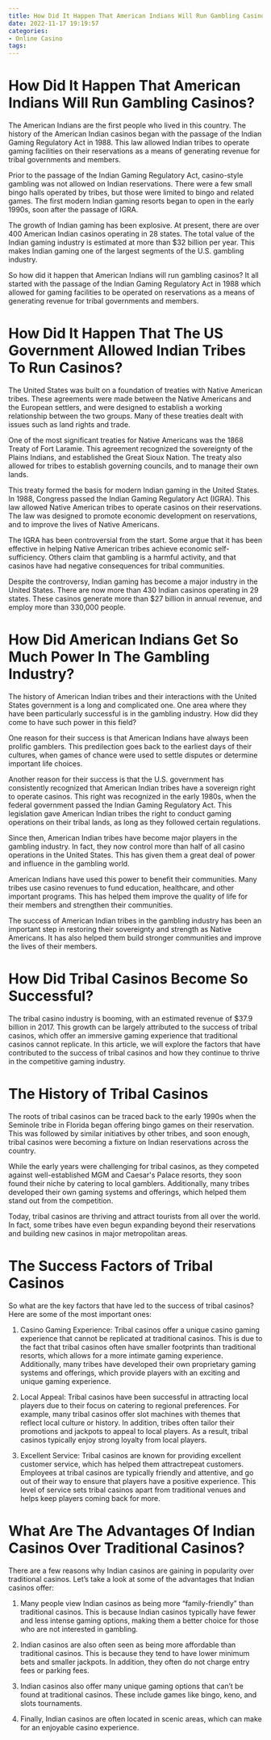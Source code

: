 ```yaml
---
title: How Did It Happen That American Indians Will Run Gambling Casinos
date: 2022-11-17 19:19:57
categories:
- Online Casino
tags:
---
```



#  How Did It Happen That American Indians Will Run Gambling Casinos?

The American Indians are the first people who lived in this country. The history of the American Indian casinos began with the passage of the Indian Gaming Regulatory Act in 1988. This law allowed Indian tribes to operate gaming facilities on their reservations as a means of generating revenue for tribal governments and members.

Prior to the passage of the Indian Gaming Regulatory Act, casino-style gambling was not allowed on Indian reservations. There were a few small bingo halls operated by tribes, but those were limited to bingo and related games. The first modern Indian gaming resorts began to open in the early 1990s, soon after the passage of IGRA.

The growth of Indian gaming has been explosive. At present, there are over 400 American Indian casinos operating in 28 states. The total value of the Indian gaming industry is estimated at more than $32 billion per year. This makes Indian gaming one of the largest segments of the U.S. gambling industry.

So how did it happen that American Indians will run gambling casinos? It all started with the passage of the Indian Gaming Regulatory Act in 1988 which allowed for gaming facilities to be operated on reservations as a means of generating revenue for tribal governments and members.

#  How Did It Happen That The US Government Allowed Indian Tribes To Run Casinos?

The United States was built on a foundation of treaties with Native American tribes. These agreements were made between the Native Americans and the European settlers, and were designed to establish a working relationship between the two groups. Many of these treaties dealt with issues such as land rights and trade.

One of the most significant treaties for Native Americans was the 1868 Treaty of Fort Laramie. This agreement recognized the sovereignty of the Plains Indians, and established the Great Sioux Nation. The treaty also allowed for tribes to establish governing councils, and to manage their own lands.

This treaty formed the basis for modern Indian gaming in the United States. In 1988, Congress passed the Indian Gaming Regulatory Act (IGRA). This law allowed Native American tribes to operate casinos on their reservations. The law was designed to promote economic development on reservations, and to improve the lives of Native Americans.

The IGRA has been controversial from the start. Some argue that it has been effective in helping Native American tribes achieve economic self-sufficiency. Others claim that gambling is a harmful activity, and that casinos have had negative consequences for tribal communities.

Despite the controversy, Indian gaming has become a major industry in the United States. There are now more than 430 Indian casinos operating in 29 states. These casinos generate more than $27 billion in annual revenue, and employ more than 330,000 people.

#  How Did American Indians Get So Much Power In The Gambling Industry?

The history of American Indian tribes and their interactions with the United States government is a long and complicated one. One area where they have been particularly successful is in the gambling industry. How did they come to have such power in this field?

One reason for their success is that American Indians have always been prolific gamblers. This predilection goes back to the earliest days of their cultures, when games of chance were used to settle disputes or determine important life choices.

Another reason for their success is that the U.S. government has consistently recognized that American Indian tribes have a sovereign right to operate casinos. This right was recognized in the early 1980s, when the federal government passed the Indian Gaming Regulatory Act. This legislation gave American Indian tribes the right to conduct gaming operations on their tribal lands, as long as they followed certain regulations.

Since then, American Indian tribes have become major players in the gambling industry. In fact, they now control more than half of all casino operations in the United States. This has given them a great deal of power and influence in the gambling world.

American Indians have used this power to benefit their communities. Many tribes use casino revenues to fund education, healthcare, and other important programs. This has helped them improve the quality of life for their members and strengthen their communities.

The success of American Indian tribes in the gambling industry has been an important step in restoring their sovereignty and strength as Native Americans. It has also helped them build stronger communities and improve the lives of their members.

#  How Did Tribal Casinos Become So Successful?

The tribal casino industry is booming, with an estimated revenue of $37.9 billion in 2017. This growth can be largely attributed to the success of tribal casinos, which offer an immersive gaming experience that traditional casinos cannot replicate. In this article, we will explore the factors that have contributed to the success of tribal casinos and how they continue to thrive in the competitive gaming industry.

# The History of Tribal Casinos

The roots of tribal casinos can be traced back to the early 1990s when the Seminole tribe in Florida began offering bingo games on their reservation. This was followed by similar initiatives by other tribes, and soon enough, tribal casinos were becoming a fixture on Indian reservations across the country.

While the early years were challenging for tribal casinos, as they competed against well-established MGM and Caesar's Palace resorts, they soon found their niche by catering to local gamblers. Additionally, many tribes developed their own gaming systems and offerings, which helped them stand out from the competition.

Today, tribal casinos are thriving and attract tourists from all over the world. In fact, some tribes have even begun expanding beyond their reservations and building new casinos in major metropolitan areas.

# The Success Factors of Tribal Casinos

So what are the key factors that have led to the success of tribal casinos? Here are some of the most important ones:

1) Casino Gaming Experience: Tribal casinos offer a unique casino gaming experience that cannot be replicated at traditional casinos. This is due to the fact that tribal casinos often have smaller footprints than traditional resorts, which allows for a more intimate gaming experience. Additionally, many tribes have developed their own proprietary gaming systems and offerings, which provide players with an exciting and unique gaming experience.

2) Local Appeal: Tribal casinos have been successful in attracting local players due to their focus on catering to regional preferences. For example, many tribal casinos offer slot machines with themes that reflect local culture or history. In addition, tribes often tailor their promotions and jackpots to appeal to local players. As a result, tribal casinos typically enjoy strong loyalty from local players.

3) Excellent Service: Tribal casinos are known for providing excellent customer service, which has helped them attractrepeat customers. Employees at tribal casinos are typically friendly and attentive, and go out of their way to ensure that players have a positive experience. This level of service sets tribal casinos apart from traditional venues and helps keep players coming back for more.

#  What Are The Advantages Of Indian Casinos Over Traditional Casinos?

There are a few reasons why Indian casinos are gaining in popularity over traditional casinos. Let’s take a look at some of the advantages that Indian casinos offer:

1) Many people view Indian casinos as being more “family-friendly” than traditional casinos. This is because Indian casinos typically have fewer and less intense gaming options, making them a better choice for those who are not interested in gambling.

2) Indian casinos are also often seen as being more affordable than traditional casinos. This is because they tend to have lower minimum bets and smaller jackpots. In addition, they often do not charge entry fees or parking fees.

3) Indian casinos also offer many unique gaming options that can’t be found at traditional casinos. These include games like bingo, keno, and slots tournaments.

4) Finally, Indian casinos are often located in scenic areas, which can make for an enjoyable casino experience.